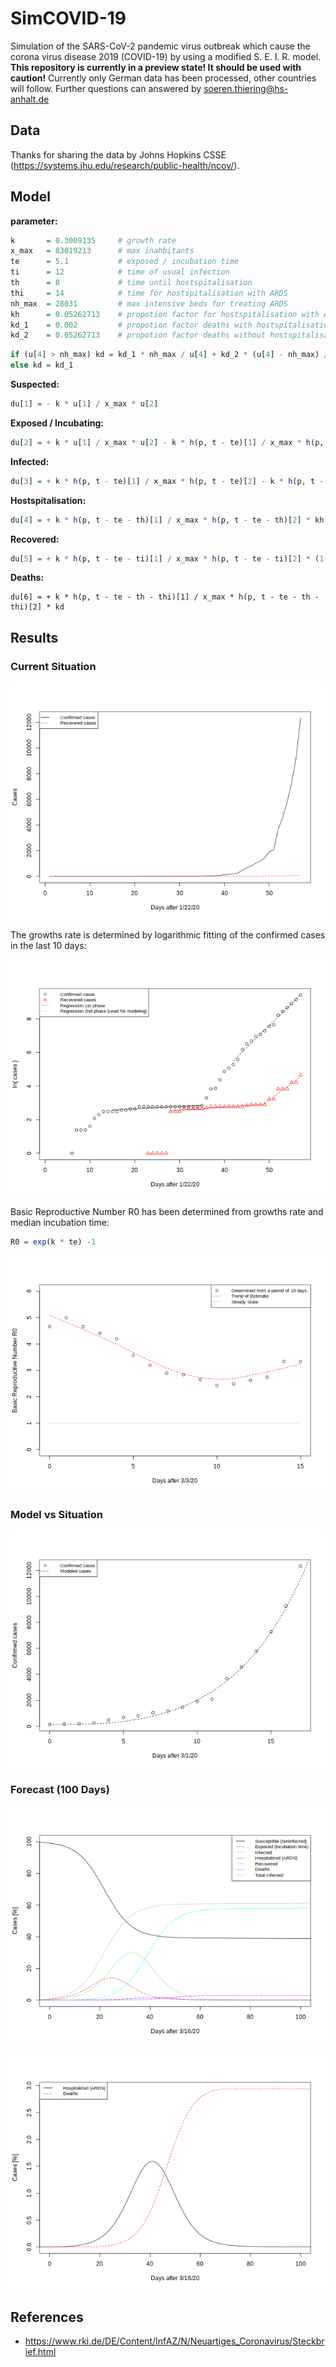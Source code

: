 # SimCOVID-19

Simulation of the SARS-CoV-2 pandemic virus outbreak which cause the corona virus disease 2019 (COVID-19) by using a modified S. E. I. R. model.
**This repository is currently in a preview state! It should be used with caution!** Currently only German data has been processed, other countries will follow. Further questions can answered by <soeren.thiering@hs-anhalt.de>

## Data

Thanks for sharing the data by Johns Hopkins CSSE (<https://systems.jhu.edu/research/public-health/ncov/>).

## Model

**parameter:**

```R
k       = 0.3009135     # growth rate
x_max   = 83019213      # max inahbitants
te      = 5.1           # exposed / incubation time 
ti      = 12            # time of usual infection
th      = 8             # time until hostspitalisation
thi     = 14            # time for hostspitalisation with ARDS
nh_max  = 28031         # max intensive beds for treating ARDS
kh      = 0.05262713    # propotion factor for hostspitalisation with ARDS
kd_1    = 0.002         # propotion factor deaths with hostspitalisation
kd_2    = 0.05262713    # propotion factor deaths without hostspitalisation
```

```R
if (u[4] > nh_max) kd = kd_1 * nh_max / u[4] + kd_2 * (u[4] - nh_max) / u[4]
else kd = kd_1
```

**Suspected:**

```R
du[1] = - k * u[1] / x_max * u[2]
```

**Exposed / Incubating:**

```R
du[2] = + k * u[1] / x_max * u[2] - k * h(p, t - te)[1] / x_max * h(p, t - te)[2] 
```

**Infected:**

```R
du[3] = + k * h(p, t - te)[1] / x_max * h(p, t - te)[2] - k * h(p, t - te - ti)[1] / x_max * h(p, t - te - ti)[2] * (1-kh)  - k * h(p, t - te - th)[1] / x_max * h(p, t - te - th)[2] * kh
```

**Hostspitalisation:**

```R
du[4] = + k * h(p, t - te - th)[1] / x_max * h(p, t - te - th)[2] * kh - k * h(p, t - te - th - thi)[1] / x_max * h(p, t - te - th - thi)[2] * kh
```

**Recovered:**

```R
du[5] = + k * h(p, t - te - ti)[1] / x_max * h(p, t - te - ti)[2] * (1-kh) + k * h(p, t - te - th - thi)[1] / x_max * h(p, t - te - th - thi)[2] * (kh - kd)
```

**Deaths:**

```
du[6] = + k * h(p, t - te - th - thi)[1] / x_max * h(p, t - te - th - thi)[2] * kd
```

## Results

### Current Situation

![Situation](Situation-1.png)

The growths rate is determined by logarithmic fitting of the confirmed cases in the last 10 days:

![Situation - logarithmic scale](Situation-2.png)

Basic Reproductive Number R0 has been determined from growths rate and median incubation time:

```R
R0 = exp(k * te) -1
```

![Situation - Basic Reproductive Number](Situation-3.png)

### Model vs Situation

![Model vs Situation](Model_vs_Situation-1.png)

### Forecast (100 Days)

![Forecast as Fraction](Forecast-2.png)

![Forecast ARDS](Forecast-ARDS-2.png)

## References

* <https://www.rki.de/DE/Content/InfAZ/N/Neuartiges_Coronavirus/Steckbrief.html>
